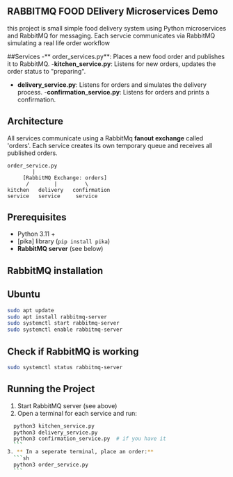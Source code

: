 ## RABBITMQ FOOD DElivery Microservices Demo
this project is small simple food delivery system using Python microservices and RabbitMQ for messaging. Each servcie communicates via RabbitMQ simulating a real life order workflow

##Services 
-** order_services.py**: Places a new food order and publishes it to RabbitMQ.
-**kitchen_service.py**: Listens for new orders, updates the order status to "preparing".
- **delivery_service.py**: Listens for orders and simulates the delivery process.
-**confirmation_service.py**: Listens for orders and prints a confirmation.

## Architecture
All services communicate using a RabbitMq **fanout exchange** called 'orders'. Each service creates its own temporary queue and receives all published orders.

```
order_service.py
        |
     [RabbitMQ Exchange: orders]
      /        |         \
kitchen   delivery   confirmation
service   service     service
```

## Prerequisites 
- Python 3.11 +
- [pika] library (`pip install pika`)
- **RabbitMQ server** (see below)

## RabbitMQ installation

## Ubuntu
```sh
sudo apt update
sudo apt install rabbitmq-server
sudo systemctl start rabbitmq-server
sudo systemctl enable rabbitmq-server
```
## Check if RabbitMQ is working

```sh
sudo systemctl status rabbitmq-server
```

## Running the Project
1. Start RabbitMQ server (see above)
2. Open a terminal for each service and run:
  ```sh
    python3 kitchen_service.py
    python3 delivery_service.py
    python3 confirmation_service.py  # if you have it
    ```
3. ** In a seperate terminal, place an order:**
    ```sh
    python3 order_service.py
    ```
